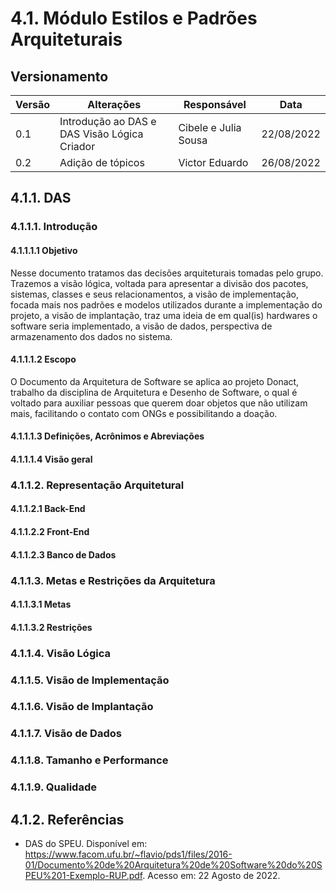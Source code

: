 # 4.1. Módulo Estilos e Padrões Arquiteturais

## Versionamento
| Versão | Alterações                                               | Responsável                       | Data       |
| ------ | -----------------------------------------------------    | --------------------------------  | ---------- |
| 0.1    | Introdução ao DAS e DAS Visão Lógica Criador             | Cibele  e Julia Sousa             | 22/08/2022 |
| 0.2    | Adição de tópicos                                        | Victor Eduardo                    | 26/08/2022 |

## 4.1.1. DAS
### 4.1.1.1. Introdução
#### 4.1.1.1.1 Objetivo
Nesse documento tratamos das decisões arquiteturais tomadas pelo grupo. Trazemos a visão lógica, voltada para apresentar a divisão dos pacotes, sistemas, classes e seus relacionamentos, a visão de implementação, focada mais nos padrões e modelos utilizados durante a implementação do projeto, a visão de implantação, traz uma ideia de em qual(is) hardwares o software seria implementado, a visão de dados, perspectiva de armazenamento dos dados no sistema.

#### 4.1.1.1.2 Escopo
O Documento da Arquitetura de Software se aplica ao projeto Donact, trabalho da disciplina de Arquitetura e Desenho de Software, o qual é voltado para auxiliar pessoas que querem doar objetos que não utilizam mais, facilitando o contato com ONGs e possibilitando a doação.

#### 4.1.1.1.3 Definições, Acrônimos e Abreviações

#### 4.1.1.1.4 Visão geral


### 4.1.1.2. Representação Arquitetural
#### 4.1.1.2.1 Back-End
#### 4.1.1.2.2 Front-End
#### 4.1.1.2.3 Banco de Dados


### 4.1.1.3. Metas e Restrições da Arquitetura
#### 4.1.1.3.1 Metas
#### 4.1.1.3.2 Restrições


### 4.1.1.4. Visão Lógica


### 4.1.1.5. Visão de Implementação


### 4.1.1.6. Visão de Implantação


### 4.1.1.7. Visão de Dados


### 4.1.1.8. Tamanho e Performance


### 4.1.1.9. Qualidade


## 4.1.2. Referências

- DAS do SPEU. Disponível em: https://www.facom.ufu.br/~flavio/pds1/files/2016-01/Documento%20de%20Arquitetura%20de%20Software%20do%20SPEU%201-Exemplo-RUP.pdf. Acesso em: 22 Agosto de 2022.

